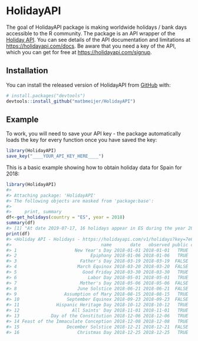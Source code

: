 
<!-- README.md is generated from README.Rmd. Please edit that file -->

# HolidayAPI

<!-- badges: start -->

<!-- badges: end -->

The goal of HolidayAPI package is making worldwide holidays / bank days
accessible to the R community. The package is an API wrapper of the
[Holiday API](https://holidayapi.com/). You can see details of the API
documentation and limitations at <https://holidayapi.com/docs>. Be aware
that you need a key of the API, which you can get for free at
<https://holidayapi.com/signup>.

## Installation

You can install the released version of HolidayAPI from
[GitHub](https://github.com/) with:

``` r
# install.packages("devtools")
devtools::install_github("matbmeijer/HolidayAPI")
```

## Example

To work, you will need to save your API key - the package automatically
loads the key for every function once you have saved the key:

``` r
library(HolidayAPI)
save_key("____YOUR_API_KEY_HERE____")
```

This is a basic example showing how to obtain holiday data for Spain for
2018:

``` r
library(HolidayAPI)
#> 
#> Attaching package: 'HolidayAPI'
#> The following objects are masked from 'package:base':
#> 
#>     print, summary
df<-get_holidays(country = "ES", year = 2018)
summary(df)
#> [1] "At date 2019-07-17, 16 holidays appear in ES during the year 2018, from which 10 are public."
print(df)
#> <Holiday API - Holidays - https://holidayapi.com/v1/holidays?key=7e647736-57b0-4f08-b324-d9f930945236&country=ES&year=2018>
#>                                  name       date   observed public country
#> 1                      New Year's Day 2018-01-01 2018-01-01   TRUE      ES
#> 2                            Epiphany 2018-01-06 2018-01-06   TRUE      ES
#> 3                        Father's Day 2018-03-19 2018-03-19  FALSE      ES
#> 4                       March Equinox 2018-03-20 2018-03-20  FALSE      ES
#> 5                         Good Friday 2018-03-30 2018-03-30   TRUE      ES
#> 6                           Labor Day 2018-05-01 2018-05-01   TRUE      ES
#> 7                        Mother's Day 2018-05-06 2018-05-06  FALSE      ES
#> 8                       June Solstice 2018-06-21 2018-06-21  FALSE      ES
#> 9                  Assumption of Mary 2018-08-15 2018-08-15   TRUE      ES
#> 10                  September Equinox 2018-09-23 2018-09-23  FALSE      ES
#> 11              Hispanic Heritage Day 2018-10-12 2018-10-12   TRUE      ES
#> 12                    All Saints' Day 2018-11-01 2018-11-01   TRUE      ES
#> 13            Day of the Constitution 2018-12-06 2018-12-06   TRUE      ES
#> 14 Feast of the Immaculate Conception 2018-12-08 2018-12-08   TRUE      ES
#> 15                  December Solstice 2018-12-21 2018-12-21  FALSE      ES
#> 16                      Christmas Day 2018-12-25 2018-12-25   TRUE      ES
```
